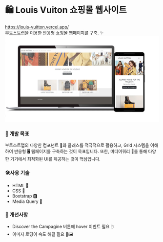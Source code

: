 # 🛍️ Louis Vuiton 쇼핑몰 웹사이트 
https://louis-vuitton.vercel.app/  
부트스트랩을 이용한 반응형 쇼핑몰 웹페이지를 구축. ✨
![Louis Vuitton Screenshot](https://github.com/secgyu/LOUIS-VUITTON/blob/main/LOUIS%20VUITTON.png)

### 🎯 개발 목표
부트스트랩의 다양한 컴포넌트 🧩와 클래스를 적극적으로 활용하고, Grid 시스템을 이해하여 반응형 🖥️ 웹페이지를 구축하는 것이 목표입니다.
또한, 미디어쿼리 📐를 통해 다양한 기기에서 최적화된 UI를 제공하는 것이 핵심입니다.

### 🛠️사용 기술
* HTML 📝
* CSS 🎨
* Bootstrap 🅱️
* Media Query 📱

### 🚀 개선사항
* Discover the Campagine 버튼에 hover 이벤트 필요 🖱️
* 이미지 로딩이 속도 해결 필요 🚀🖼️
